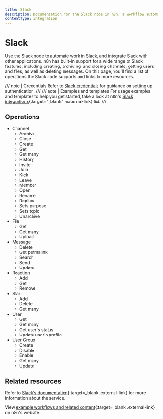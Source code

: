 ```yaml
---
title: Slack
description: Documentation for the Slack node in n8n, a workflow automation platform. Includes details of operations and configuration, and links to examples and credentials information.
contentType: integration
---
```


# Slack

Use the Slack node to automate work in Slack, and integrate Slack with other applications. n8n has built-in support for a wide range of Slack features, including creating, archiving, and closing channels, getting users and files, as well as deleting messages.
On this page, you'll find a list of operations the Slack node supports and links to more resources.

/// note | Credentials
Refer to [Slack credentials](/integrations/builtin/credentials/slack/) for guidance on setting up authentication. 
///
/// note | Examples and templates
For usage examples and templates to help you get started, take a look at n8n's [Slack integrations](https://n8n.io/integrations/slack/){:target="_blank" .external-link} list.
///

## Operations

* Channel
    * Archive
    * Close
    * Create
    * Get
    * Get many
    * History
    * Invite
    * Join
    * Kick
    * Leave
    * Member
    * Open
    * Rename
    * Replies
    * Sets purpose
    * Sets topic
    * Unarchive
* File
    * Get
    * Get many
    * Upload
* Message
    * Delete
    * Get permalink
    * Search
    * Send
    * Update
* Reaction
    * Add
    * Get
    * Remove
* Star
    * Add
    * Delete
    * Get many
* User
    * Get
	* Get many
    * Get user's status
	* Update user's profile
* User Group
    * Create
    * Disable
    * Enable
    * Get many
    * Update

## Related resources

Refer to [Slack's documentation](https://api.slack.com/){:target=_blank .external-link} for more information about the service.
	
View [example workflows and related content](https://n8n.io/integrations/slack/){:target=_blank .external-link} on n8n's website.


